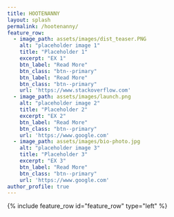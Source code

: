 ```yaml
---
title: HOOTENANNY
layout: splash
permalink: /hootenanny/
feature_row:
  - image_path: assets/images/dist_teaser.PNG
    alt: "placeholder image 1"
    title: "Placeholder 1"
    excerpt: "EX 1"
    btn_label: "Read More"
    btn_class: "btn--primary"
    btn_label: "Read More"
    btn_class: "btn--primary"
    url: 'https://www.stackoverflow.com'
  - image_path: assets/images/launch.png
    alt: "placeholder image 2"
    title: "Placeholder 2"
    excerpt: "EX 2"
    btn_label: "Read More"
    btn_class: "btn--primary"
    url: 'https://www.google.com'
  - image_path: assets/images/bio-photo.jpg
    alt: "placeholder image 3"
    title: "Placeholder 3"
    excerpt: "EX 3"
    btn_label: "Read More"
    btn_class: "btn--primary"
    url: 'https://www.google.com'
author_profile: true
---
```

{% include feature_row id="feature_row" type="left" %}

